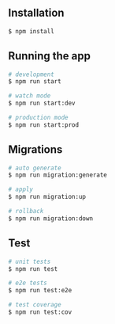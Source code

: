 ## Installation

```bash
$ npm install
```

## Running the app

```bash
# development
$ npm run start

# watch mode
$ npm run start:dev

# production mode
$ npm run start:prod
```

## Migrations

```bash
# auto generate
$ npm run migration:generate

# apply
$ npm run migration:up

# rollback
$ npm run migration:down
```

## Test

```bash
# unit tests
$ npm run test

# e2e tests
$ npm run test:e2e

# test coverage
$ npm run test:cov
```
